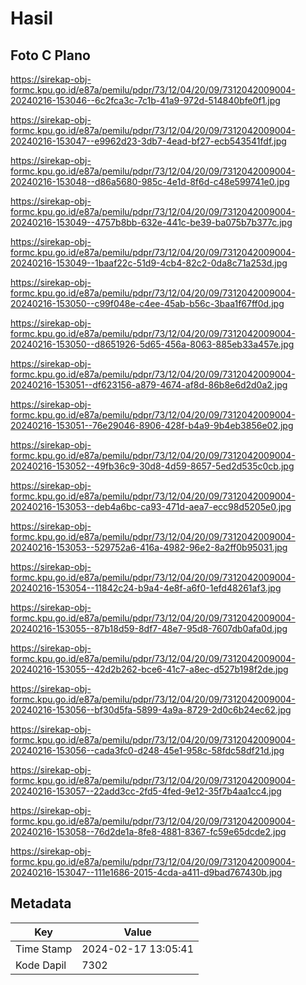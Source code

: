 # Hasil

## Foto C Plano

https://sirekap-obj-formc.kpu.go.id/e87a/pemilu/pdpr/73/12/04/20/09/7312042009004-20240216-153046--6c2fca3c-7c1b-41a9-972d-514840bfe0f1.jpg

https://sirekap-obj-formc.kpu.go.id/e87a/pemilu/pdpr/73/12/04/20/09/7312042009004-20240216-153047--e9962d23-3db7-4ead-bf27-ecb543541fdf.jpg

https://sirekap-obj-formc.kpu.go.id/e87a/pemilu/pdpr/73/12/04/20/09/7312042009004-20240216-153048--d86a5680-985c-4e1d-8f6d-c48e599741e0.jpg

https://sirekap-obj-formc.kpu.go.id/e87a/pemilu/pdpr/73/12/04/20/09/7312042009004-20240216-153049--4757b8bb-632e-441c-be39-ba075b7b377c.jpg

https://sirekap-obj-formc.kpu.go.id/e87a/pemilu/pdpr/73/12/04/20/09/7312042009004-20240216-153049--1baaf22c-51d9-4cb4-82c2-0da8c71a253d.jpg

https://sirekap-obj-formc.kpu.go.id/e87a/pemilu/pdpr/73/12/04/20/09/7312042009004-20240216-153050--c99f048e-c4ee-45ab-b56c-3baa1f67ff0d.jpg

https://sirekap-obj-formc.kpu.go.id/e87a/pemilu/pdpr/73/12/04/20/09/7312042009004-20240216-153050--d8651926-5d65-456a-8063-885eb33a457e.jpg

https://sirekap-obj-formc.kpu.go.id/e87a/pemilu/pdpr/73/12/04/20/09/7312042009004-20240216-153051--df623156-a879-4674-af8d-86b8e6d2d0a2.jpg

https://sirekap-obj-formc.kpu.go.id/e87a/pemilu/pdpr/73/12/04/20/09/7312042009004-20240216-153051--76e29046-8906-428f-b4a9-9b4eb3856e02.jpg

https://sirekap-obj-formc.kpu.go.id/e87a/pemilu/pdpr/73/12/04/20/09/7312042009004-20240216-153052--49fb36c9-30d8-4d59-8657-5ed2d535c0cb.jpg

https://sirekap-obj-formc.kpu.go.id/e87a/pemilu/pdpr/73/12/04/20/09/7312042009004-20240216-153053--deb4a6bc-ca93-471d-aea7-ecc98d5205e0.jpg

https://sirekap-obj-formc.kpu.go.id/e87a/pemilu/pdpr/73/12/04/20/09/7312042009004-20240216-153053--529752a6-416a-4982-96e2-8a2ff0b95031.jpg

https://sirekap-obj-formc.kpu.go.id/e87a/pemilu/pdpr/73/12/04/20/09/7312042009004-20240216-153054--11842c24-b9a4-4e8f-a6f0-1efd48261af3.jpg

https://sirekap-obj-formc.kpu.go.id/e87a/pemilu/pdpr/73/12/04/20/09/7312042009004-20240216-153055--87b18d59-8df7-48e7-95d8-7607db0afa0d.jpg

https://sirekap-obj-formc.kpu.go.id/e87a/pemilu/pdpr/73/12/04/20/09/7312042009004-20240216-153055--42d2b262-bce6-41c7-a8ec-d527b198f2de.jpg

https://sirekap-obj-formc.kpu.go.id/e87a/pemilu/pdpr/73/12/04/20/09/7312042009004-20240216-153056--bf30d5fa-5899-4a9a-8729-2d0c6b24ec62.jpg

https://sirekap-obj-formc.kpu.go.id/e87a/pemilu/pdpr/73/12/04/20/09/7312042009004-20240216-153056--cada3fc0-d248-45e1-958c-58fdc58df21d.jpg

https://sirekap-obj-formc.kpu.go.id/e87a/pemilu/pdpr/73/12/04/20/09/7312042009004-20240216-153057--22add3cc-2fd5-4fed-9e12-35f7b4aa1cc4.jpg

https://sirekap-obj-formc.kpu.go.id/e87a/pemilu/pdpr/73/12/04/20/09/7312042009004-20240216-153058--76d2de1a-8fe8-4881-8367-fc59e65dcde2.jpg

https://sirekap-obj-formc.kpu.go.id/e87a/pemilu/pdpr/73/12/04/20/09/7312042009004-20240216-153047--111e1686-2015-4cda-a411-d9bad767430b.jpg


## Metadata

| Key        | Value               |
| ---------- | ------------------- |
| Time Stamp | 2024-02-17 13:05:41 |
| Kode Dapil | 7302                |



